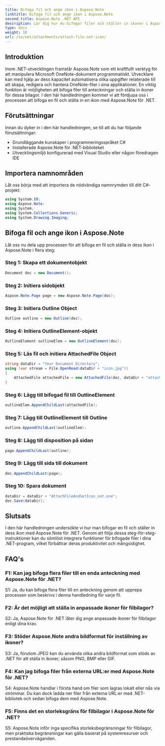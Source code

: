 ```yaml
---
title: Bifoga fil och ange ikon i Aspose.Note
linktitle: Bifoga fil och ange ikon i Aspose.Note
second_title: Aspose.Note .NET API
description: Lär dig hur du bifogar filer och ställer in ikoner i Aspose.Note för .NET. Förbättra dina .NET-applikationer med denna steg-för-steg handledning.
type: docs
weight: 10
url: /sv/net/attachments/attach-file-set-icon/
---
```

## Introduktion

Inom .NET-utvecklingen framstår Aspose.Note som ett kraftfullt verktyg för att manipulera Microsoft OneNote-dokument programmatiskt. Utvecklare kan med hjälp av dess kapacitet automatisera olika uppgifter relaterade till att skapa, redigera och hantera OneNote-filer i sina applikationer. En viktig funktion är möjligheten att bifoga filer till anteckningar och ställa in ikoner för dessa bilagor. I den här handledningen kommer vi att fördjupa oss i processen att bifoga en fil och ställa in en ikon med Aspose.Note för .NET.

## Förutsättningar

Innan du dyker in i den här handledningen, se till att du har följande förutsättningar:

- Grundläggande kunskaper i programmeringsspråket C#
- Installerade Aspose.Note för .NET-biblioteket
- Utvecklingsmiljö konfigurerad med Visual Studio eller någon föredragen IDE

## Importera namnområden

Låt oss börja med att importera de nödvändiga namnrymden till ditt C#-projekt:

```csharp
using System.IO;
using Aspose.Note;
using System;
using System.Collections.Generic;
using System.Drawing.Imaging;
```

## Bifoga fil och ange ikon i Aspose.Note

Låt oss nu dela upp processen för att bifoga en fil och ställa in dess ikon i Aspose.Note i flera steg:

### Steg 1: Skapa ett dokumentobjekt

```csharp
Document doc = new Document();
```

### Steg 2: Initiera sidobjekt

```csharp
Aspose.Note.Page page = new Aspose.Note.Page(doc);
```

### Steg 3: Initiera Outline Object

```csharp
Outline outline = new Outline(doc);
```

### Steg 4: Initiera OutlineElement-objekt

```csharp
OutlineElement outlineElem = new OutlineElement(doc);
```

### Steg 5: Läs fil och initiera AttachedFile Object

```csharp
string dataDir = "Your Document Directory";
using (var stream = File.OpenRead(dataDir + "icon.jpg"))
{
    AttachedFile attachedFile = new AttachedFile(doc, dataDir + "attachment.txt", stream, ImageFormat.Jpeg);
}
```

### Steg 6: Lägg till bifogad fil till OutlineElement

```csharp
outlineElem.AppendChildLast(attachedFile);
```

### Steg 7: Lägg till OutlineElement till Outline

```csharp
outline.AppendChildLast(outlineElem);
```

### Steg 8: Lägg till disposition på sidan

```csharp
page.AppendChildLast(outline);
```

### Steg 9: Lägg till sida till dokument

```csharp
doc.AppendChildLast(page);
```

### Steg 10: Spara dokument

```csharp
dataDir = dataDir + "AttachFileAndSetIcon_out.one";
doc.Save(dataDir);
```

## Slutsats

I den här handledningen undersökte vi hur man bifogar en fil och ställer in dess ikon med Aspose.Note för .NET. Genom att följa dessa steg-för-steg-instruktioner kan du sömlöst integrera funktioner för bifogade filer i dina .NET-program, vilket förbättrar deras produktivitet och mångsidighet.

## FAQ's

### F1: Kan jag bifoga flera filer till en enda anteckning med Aspose.Note för .NET?

S1: Ja, du kan bifoga flera filer till en anteckning genom att upprepa processen som beskrivs i denna handledning för varje fil.

### F2: Är det möjligt att ställa in anpassade ikoner för filbilagor?

S2: Ja, Aspose.Note för .NET låter dig ange anpassade ikoner för filbilagor enligt dina krav.

### F3: Stöder Aspose.Note andra bildformat för inställning av ikoner?

S3: Ja, förutom JPEG kan du använda olika andra bildformat som stöds av .NET för att ställa in ikoner, såsom PNG, BMP eller GIF.

### F4: Kan jag bifoga filer från externa URL:er med Aspose.Note för .NET?

S4: Aspose.Note handlar i första hand om filer som lagras lokalt eller nås via strömmar. Du kan dock ladda ner filer från externa URL:er med .NET-bibliotek och sedan bifoga dem med Aspose.Note.

### F5: Finns det en storleksgräns för filbilagor i Aspose.Note för .NET?

S5: Aspose.Note inför inga specifika storleksbegränsningar för filbilagor, men praktiska begränsningar kan gälla baserat på systemresurser och prestandaöverväganden.
